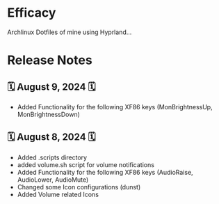 # Efficacy
Archlinux Dotfiles of mine using Hyprland...

# Release Notes
## 🗓️ August 9, 2024 🗓️
- Added Functionality for the following XF86 keys (MonBrightnessUp, MonBrightnessDown)
## 🗓️ August 8, 2024 🗓️
- Added .scripts directory
- added volume.sh script for volume notifications
- Added Functionality for the following XF86 keys (AudioRaise, AudioLower, AudioMute)
- Changed some Icon configurations (dunst)
- Added Volume related Icons
